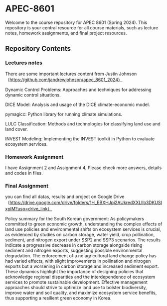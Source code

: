 # APEC-8601
Welcome to the course repository for APEC 8601 (Spring 2024). This repository is your central resource for all course materials, such as lecture notes, homework assignments, and final project resources.
## Repository Contents
### Lectures notes 
There are some important lectures content from Justin Johnson（https://github.com/jandrewjohnson/apec_8601_2024）

Dynamic Control Problems: Approaches and techniques for addressing dynamic control situations.

DICE Model: Analysis and usage of the DICE climate-economic model.

pymagicc: Python library for running climate simulations.

LULC Classification: Methods and technologies for classifying land use and land cover.

INVEST Modeling: Implementing the INVEST toolkit in Python to evaluate ecosystem services.
### Homework Assignment 
I have Assignment 2 and Assignment 4, Please check more answers, details and codes in files.
### Final Assignment 
you can find all datas, results and project on Google Drive （https://drive.google.com/drive/folders/1H_EBXHJpi2AUkredXXLllb3DKUSIxpIM?usp=drive_link）
 
Policy summary for the South Korean government: As policymakers committed to green economic growth, understanding the complex effects of land use policies and environmental shifts on ecosystem services is crucial, as evidenced by studies on carbon storage, water yield, crop pollination, sediment, and nitrogen export under SSP2 and SSP3 scenarios. The results indicate a progressive decrease in carbon storage alongside rising sediment and nitrogen exports, suggesting possible environmental degradation. The enforcement of a no agricultural land change policy has had varied effects, with slight improvements in pollination and nitrogen exports but a worsening in carbon storage and increased sediment export. These dynamics highlight the importance of designing policies that acknowledge regional disparities and the interdependence of ecosystem services to promote sustainable development. Effective management approaches should strive to optimize land use to bolster biodiversity, improve water and soil quality, and maximize ecosystem service benefits, thus supporting a resilient green economy in Korea.

